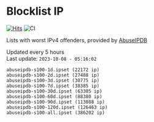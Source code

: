 # Blocklist IP

[![Hits](https://hits.seeyoufarm.com/api/count/incr/badge.svg?url=https%3A%2F%2Fgithub.com%2Fborestad%2Fblocklist-ip%2F&count_bg=%2379C83D&title_bg=%23555555&icon=&icon_color=%23E7E7E7&title=hits&edge_flat=false)](https://hits.seeyoufarm.com)  ![CI](https://img.shields.io/github/workflow/status/borestad/blocklist-ip/CI?style=flat-square)

Lists with worst IPv4 offenders, provided by [AbuseIPDB](https://www.abuseipdb.com/)

<!-- FOOTER-PLACEHOLDER -->
Updated every 5 hours<br>
Last update: `2023-10-08 - 05:16:02`
```
abuseipdb-s100-1d.ipset (22172 ip)
abuseipdb-s100-2d.ipset (27488 ip)
abuseipdb-s100-3d.ipset (30775 ip)
abuseipdb-s100-7d.ipset (38385 ip)
abuseipdb-s100-30d.ipset (63305 ip)
abuseipdb-s100-60d.ipset (88380 ip)
abuseipdb-s100-90d.ipset (113088 ip)
abuseipdb-s100-120d.ipset (126463 ip)
abuseipdb-s100-all.ipset (386202 ip)
```
